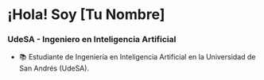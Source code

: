 # ¡Hola! Soy [Tu Nombre]

### UdeSA - Ingeniero en Inteligencia Artificial

- 📚 Estudiante de Ingeniería en Inteligencia Artificial en la Universidad de San Andrés (UdeSA).
<!--
**SantinoGalliano/SantinoGalliano** is a ✨ _special_ ✨ repository because its `README.md` (this file) appears on your GitHub profile.

Here are some ideas to get you started:

- 🔭 I’m currently working on ...
- 🌱 I’m currently learning ...
- 👯 I’m looking to collaborate on ...
- 🤔 I’m looking for help with ...
- 💬 Ask me about ...
- 📫 How to reach me: ...
- 😄 Pronouns: ...
- ⚡ Fun fact: ...
-->
